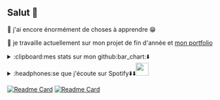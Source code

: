 ## Salut 👋

<!--
**ay-belbachir/ay-belbachir** is a ✨ _special_ ✨ repository because its `README.md` (this file) appears on your GitHub profile.

Here are some ideas to get you started:

🔭 I’m currently working on ...
- 🌱 I’m currently learning ...
- 👯 I’m looking to collaborate on ...
- 🤔 I’m looking for help with ...
- 💬 Ask me about ...
- 📫 How to reach me: ...
- 😄 Pronouns: ...
- ⚡ Fun fact: ...
-->

<i class="fa-brands fa-spotify"></i>

 :seedling:  j'ai encore énormément de choses à apprendre :grin:

:telescope: je travaille actuellement sur mon projet de fin d'année et [mon portfolio](https://github.com/ay-belbachir/portefolio_Ayoub_Belbachir_SIO_SISR)



<details><summary>:clipboard:mes stats sur mon github:bar_chart:⬇️</summary>


[![Anurag's GitHub stats](https://github-readme-stats.vercel.app/api?username=ay-belbachir)](https://github.com/ay-belbachir/github-readme-stats)
[![Top Langs](https://github-readme-stats.vercel.app/api/top-langs/?username=ay-belbachir)](https://github.com/ay-belbachir/github-readme-stats&theme=radical)


</details>

<details><summary>:headphones:se que j'écoute sur Spotify⬇️⬇️<img src="https://raw.githubusercontent.com/FortAwesome/Font-Awesome/2360bd54ca4abe8e013d424e6679a397e9b717c8/svgs/brands/spotify.svg" width="30" height="30"  background="red"> </summary>

[![Spotify](https://spotify-now-playing-azure-xi.vercel.app/api/spotify)](https://open.spotify.com/user/s1uhanss3zqunmbbbf7hk2x32)
  </details>
  
  
[![Readme Card](https://github-readme-stats.vercel.app/api/pin/?username=ay-belbachir&repo=SCRIPT_AD_NPS)](https://github.com/ay-belbachir/SCRIPT_AD_NPS?target=_blank) [![Readme Card](https://github-readme-stats.vercel.app/api/pin/?username=ay-belbachir&repo=portefolio_Ayoub_Belbachir_SIO_SISR)](https://github.com/ay-belbachir/portefolio_Ayoub_Belbachir_SIO_SISR?target=_blank)
